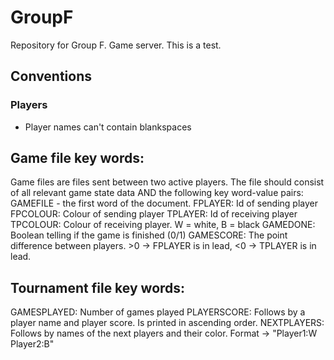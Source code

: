 # GroupF
Repository for Group F. Game server.
This is a test.

## Conventions

### Players
- Player names can't contain blankspaces

## Game file key words:
Game files are files sent between two active players. The file should consist of all relevant game state data AND the following key word-value pairs:
GAMEFILE - the first word of the document.
FPLAYER: Id of sending player
FPCOLOUR: Colour of sending player
TPLAYER: Id of receiving player
TPCOLOUR: Colour of receiving player. W = white, B = black
GAMEDONE: Boolean telling if the game is finished (0/1)
GAMESCORE: The point difference between players. >0 -> FPLAYER is in lead, <0 -> TPLAYER is in lead.

## Tournament file key words:
GAMESPLAYED: Number of games played
PLAYERSCORE: Follows by a player name and player score. Is printed in ascending order.
NEXTPLAYERS: Follows by names of the next players and their color. Format -> "Player1:W Player2:B"
